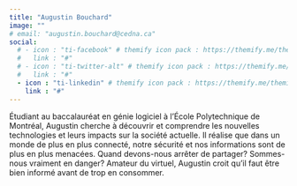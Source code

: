 ```yaml
---
title: "Augustin Bouchard"
image: ""
# email: "augustin.bouchard@cedna.ca"
social:
  # - icon : "ti-facebook" # themify icon pack : https://themify.me/themify-icons
  #   link : "#"
  # - icon : "ti-twitter-alt" # themify icon pack : https://themify.me/themify-icons
  #   link : "#"
  - icon : "ti-linkedin" # themify icon pack : https://themify.me/themify-icons
    link : "#"
---
```


Étudiant au baccalauréat en génie logiciel à l’École Polytechnique de Montréal, Augustin cherche à découvrir et comprendre les nouvelles technologies et leurs impacts sur la société actuelle. Il réalise que dans un monde de plus en plus connecté, notre sécurité et nos informations sont de plus en plus menacées. Quand devons-nous arrêter de partager? Sommes-nous vraiment en danger? Amateur du virtuel, Augustin croit qu’il faut être bien informé avant de trop en consommer.
